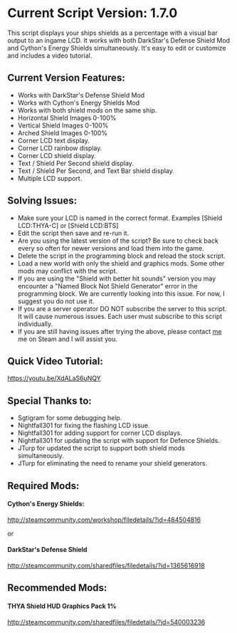 # Current Script Version: 1.7.0
This script displays your ships shields as a percentage with a visual bar output to an ingame LCD. It works with both DarkStar's Defense Shield Mod and Cython's Energy Shields simultaneously. It's easy to edit or customize and includes a video tutorial.

## Current Version Features: 
* Works with DarkStar's Defense Shield Mod
* Works with Cython's Energy Shields Mod
* Works with both shield mods on the same ship.
* Horizontal Shield Images 0-100%
* Vertical Shield Images 0-100%
* Arched Shield Images 0-100%
* Corner LCD text display.
* Corner LCD rainbow display.
* Corner LCD shield display.
* Text / Shield Per Second shield display.
* Text / Shield Per Second, and Text Bar shield display.
* Multiple LCD support. 

## Solving Issues:
* Make sure your LCD is named in the correct format. Examples [Shield LCD:THYA-C] or [Shield LCD:BTS]
* Edit the script then save and re-run it.
* Are you using the latest version of the script? Be sure to check back every so often for newer versions and load them into the game.
* Delete the script in the programming block and reload the stock script.
* Load a new world with only the shield and graphics mods. Some other mods may conflict with the script.
* If you are using the "Shield with better hit sounds" version you may encounter a "Named Block Not Shield Generator" error in the programming block. We are currently looking into this issue. For now, I suggest you do not use it.
* If you are a server operator DO NOT subscribe the server to this script. It will cause numerous issues. Each user must subscribe to this script individually.
* If you are still having issues after trying the above, please contact [me](http://steamcommunity.com/id/Perdurable) me on Steam and I will assist you.

## Quick Video Tutorial: 
<https://youtu.be/XdALaS6uNQY>


## Special Thanks to:
* Sgtigram for some debugging help.
* Nightfall301 for fixing the flashing LCD issue.
* Nightfall301 for adding support for corner LCD displays.
* Nightfall301 for updating the script with support for Defence Shields.
* JTurp for updated the script to support both shield mods simultaneously.
* JTurp for eliminating the need to rename your shield generators.


## Required Mods:
#### Cython's Energy Shields:
<http://steamcommunity.com/workshop/filedetails/?id=484504816>

or

#### DarkStar's Defense Shield
<http://steamcommunity.com/sharedfiles/filedetails/?id=1365616918>

## Recommended Mods:

#### THYA Shield HUD Graphics Pack 1%
<http://steamcommunity.com/sharedfiles/filedetails/?id=540003236>
